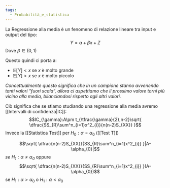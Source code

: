 ```yaml
---
tags:
  - Probabilità_e_statistica
---
```

La Regressione alla media è un fenomeno di relazione lineare tra input e output del tipo:
$$Y=\alpha+\beta x+Z$$
Dove $\beta\in(0,1)$

Questo quindi ci porta a:
- $\mathbb{E}[Y]<x$ se $x$ è molto grande
- $\mathbb{E}[Y]>x$ se $x$ è molto piccolo

*Concettualmente questo significa che in un campione stanno avvenendo tanti valori “fuori scala“, allora ci aspettiamo che il prossimo valore torni più vicino alla media, bilanciandosi rispetto agli altri valori.*

Ciò significa che se stiamo studiando una regressione alla media avremo [[Intervalli di confidenza|IC]]:
$$IC_{\gamma}:A\pm t_{\tfrac{\gamma}{2},n-2}\sqrt{ \dfrac{SS_{R}\sum^n_{i=1}x^2_{i}}{n(n-2)S_{XX}} }$$
Invece la [[Statistica Test]] per $H_{0}:\alpha=\alpha_{0}$ ([[Test T]])

$$\sqrt{ \dfrac{n(n-2)S_{XX}}{SS_{R}\sum^n_{i=1}x^2_{i}} }|A-\alpha_{0}|$$ *se $H_{1}:\alpha\neq\alpha_{0}$*
oppure $$\sqrt{ \dfrac{n(n-2)S_{XX}}{SS_{R}\sum^n_{i=1}x^2_{i}} }(A-\alpha_{0})$$
se $H_{1}:\alpha>\alpha_{0}$ o $H_{1}:\alpha<\alpha_{0}$

